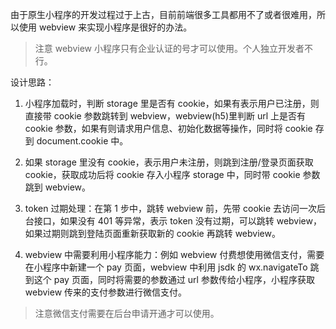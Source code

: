 由于原生小程序的开发过程过于上古，目前前端很多工具都用不了或者很难用，所以使用 webview 来实现小程序是很好的办法。

> 注意 webview 小程序只有企业认证的号才可以使用。个人独立开发者不行。

设计思路：

1. 小程序加载时，判断 storage 里是否有 cookie，如果有表示用户已注册，则直接带 cookie 参数跳转到 webview，webview(h5)里判断 url 上是否有 cookie 参数，如果有则请求用户信息、初始化数据等操作，同时将 cookie 存到 document.cookie 中。

2. 如果 storage 里没有 cookie，表示用户未注册，则跳到注册/登录页面获取 cookie，获取成功后将 cookie 存入小程序 storage 中，同时带 cookie 参数跳到 webview。

3. token 过期处理：在第 1 步中，跳转 webview 前，先带 cookie 去访问一次后台接口，如果没有 401 等异常，表示 token 没有过期，可以跳转 webview，如果过期则跳到登陆页面重新获取新的 cookie 再跳转 webview。

4. webview 中需要利用小程序能力：例如 webview 付费想使用微信支付，需要在小程序中新建一个 pay 页面，webview 中利用 jsdk 的 wx.navigateTo 跳到这个 pay 页面，同时将需要的参数通过 url 参数传给小程序，小程序获取 webview 传来的支付参数进行微信支付。

> 注意微信支付需要在后台申请开通才可以使用。
